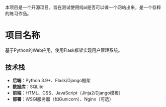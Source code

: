 本项目是一个开源项目，旨在测试使用纯ai是否可以做一个网站出来，是一个存粹的练习作品。

# 项目名称
基于Python的Web应用，使用Flask框架实现用户管理系统。

## 技术栈
- **后端**：Python 3.9+、Flask/Django框架
- **数据库**：SQLite
- **前端**：HTML、CSS、JavaScript（Jinja2/Django模板）
- **部署**：WSGI服务器（如Gunicorn）、Nginx（可选）

